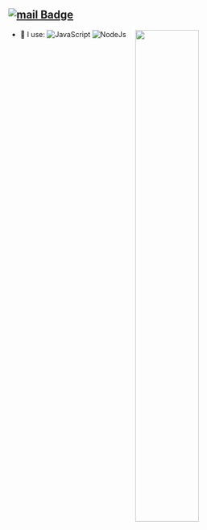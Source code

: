## [![mail Badge](https://img.shields.io/badge/Email-i@zcjun.com-brightgreen)](mailto:i@zcjun.com)

<img align="right" width="50%" src="https://github-readme-stats.vercel.app/api?username=zcjunblog&theme=dark&show_icons=true">

- 🚀 I use:
  ![JavaScript](https://img.shields.io/badge/-JavaScript-black?style=plastic&logo=javascript)
  ![NodeJs](https://img.shields.io/badge/-NodeJs-8fcfd1?style=plastic&logo=NodeJs)

